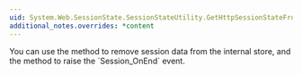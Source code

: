 ```yaml
---
uid: System.Web.SessionState.SessionStateUtility.GetHttpSessionStateFromContext(System.Web.HttpContext)
additional_notes.overrides: *content
---
```


<p>You can use the <xref href="System.Web.SessionState.SessionStateUtility.RemoveHttpSessionStateFromContext(System.Web.HttpContext)"></xref> method to remove session data from the internal store, and the <xref href="System.Web.SessionState.SessionStateUtility.RaiseSessionEnd(System.Web.SessionState.IHttpSessionState,System.Object,System.EventArgs)"></xref> method to raise the `Session_OnEnd` event.</p>


